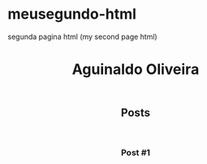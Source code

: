 # meusegundo-html
segunda pagina html (my second page html)
<!DOCTYPE HTML>
<HTML>
	<head>
		<meta charset="utf-8">
		<title>Aguinaldo Oliveira </title>
	</head>
	<body>
		<header>
			<h1> Aguinaldo Oliveira </h1>
		</header>
		<section>
			<header>
				<h2>Posts</h2>
			</header>
			<article>
				<header>
					<h3>Post #1</h3>
				</header>
			</article>
		</section>
		<footer></footer>
	</body>
</html>

